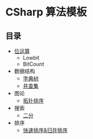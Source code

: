 # CSharp 算法模板

## 目录

- [位运算](https://github.com/hpstory/CSharpTemplate/blob/master/CSharpTemplate/Bits/BitOperate.cs)
    - Lowbit
    - BitCount
- 数据结构
    - [字典树](https://github.com/hpstory/CSharpTemplate/blob/master/CSharpTemplate/DataStructures/Trie.cs)
    - [并查集](https://github.com/hpstory/CSharpTemplate/blob/master/CSharpTemplate/DataStructures/UnionSet.cs)
- 图论
    - [拓扑排序](https://github.com/hpstory/CSharpTemplate/blob/master/CSharpTemplate/Graph/TopologicalSorting.cs)
- 搜索
    - [二分](https://github.com/hpstory/CSharpTemplate/blob/master/CSharpTemplate/Searches/BinarySearch.cs)
- 排序
    - [快速排序&归并排序](https://github.com/hpstory/CSharpTemplate/blob/master/CSharpTemplate/Sorts/Sort.cs)